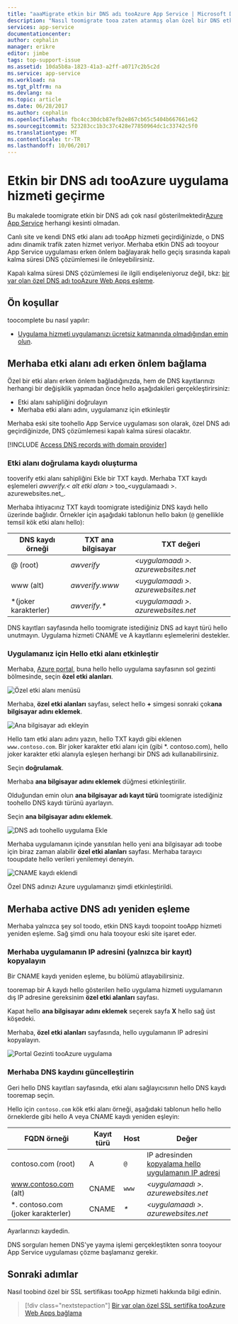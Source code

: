 ```yaml
---
title: "aaaMigrate etkin bir DNS adı tooAzure App Service | Microsoft Docs"
description: "Nasıl toomigrate tooa zaten atanmış olan özel bir DNS etki alanı adı Canlı herhangi kesinti olmadan site tooAzure uygulama hizmeti hakkında bilgi edinin."
services: app-service
documentationcenter: 
author: cephalin
manager: erikre
editor: jimbe
tags: top-support-issue
ms.assetid: 10da5b8a-1823-41a3-a2ff-a0717c2b5c2d
ms.service: app-service
ms.workload: na
ms.tgt_pltfrm: na
ms.devlang: na
ms.topic: article
ms.date: 06/28/2017
ms.author: cephalin
ms.openlocfilehash: fbc4cc30dcb87efb2e867cb65c5404b667661e62
ms.sourcegitcommit: 523283cc1b3c37c428e77850964dc1c33742c5f0
ms.translationtype: MT
ms.contentlocale: tr-TR
ms.lasthandoff: 10/06/2017
---
```

# <a name="migrate-an-active-dns-name-tooazure-app-service"></a>Etkin bir DNS adı tooAzure uygulama hizmeti geçirme

Bu makalede toomigrate etkin bir DNS adı çok nasıl gösterilmektedir[Azure App Service](../app-service/app-service-value-prop-what-is.md) herhangi kesinti olmadan.

Canlı site ve kendi DNS etki alanı adı tooApp hizmeti geçirdiğinizde, o DNS adını dinamik trafik zaten hizmet veriyor. Merhaba etkin DNS adı tooyour App Service uygulaması erken önlem bağlayarak hello geçiş sırasında kapalı kalma süresi DNS çözümlemesi ile önleyebilirsiniz.

Kapalı kalma süresi DNS çözümlemesi ile ilgili endişeleniyoruz değil, bkz: [bir var olan özel DNS adı tooAzure Web Apps eşleme](app-service-web-tutorial-custom-domain.md).

## <a name="prerequisites"></a>Ön koşullar

toocomplete bu nasıl yapılır:

- [Uygulama hizmeti uygulamanızı ücretsiz katmanında olmadığından emin olun](app-service-web-tutorial-custom-domain.md#checkpricing).

## <a name="bind-hello-domain-name-preemptively"></a>Merhaba etki alanı adı erken önlem bağlama

Özel bir etki alanı erken önlem bağladığınızda, hem de DNS kayıtlarınızı herhangi bir değişiklik yapmadan önce hello aşağıdakileri gerçekleştirirsiniz:

- Etki alanı sahipliğini doğrulayın
- Merhaba etki alanı adını, uygulamanız için etkinleştir

Merhaba eski site toohello App Service uygulaması son olarak, özel DNS adı geçirdiğinizde, DNS çözümlemesi kapalı kalma süresi olacaktır.

[!INCLUDE [Access DNS records with domain provider](../../includes/app-service-web-access-dns-records.md)]

### <a name="create-domain-verification-record"></a>Etki alanı doğrulama kaydı oluşturma

tooverify etki alanı sahipliğini Ekle bir TXT kaydı. Merhaba TXT kaydı eşlemeleri _awverify.&lt; alt etki alanı >_ too_&lt;uygulamaadı >. azurewebsites.net_. 

Merhaba ihtiyacınız TXT kaydı toomigrate istediğiniz DNS kaydı hello üzerinde bağlıdır. Örnekler için aşağıdaki tablonun hello bakın (`@` genellikle temsil kök etki alanı hello):  

| DNS kaydı örneği | TXT ana bilgisayar | TXT değeri |
| - | - | - |
| @ (root) | _awverify_ | _&lt;uygulamaadı >. azurewebsites.net_ |
| www (alt) | _awverify.www_ | _&lt;uygulamaadı >. azurewebsites.net_ |
| \*(joker karakterler) | _awverify.\*_ | _&lt;uygulamaadı >. azurewebsites.net_ |

DNS kayıtları sayfasında hello toomigrate istediğiniz DNS ad kayıt türü hello unutmayın. Uygulama hizmeti CNAME ve A kayıtlarını eşlemelerini destekler.

### <a name="enable-hello-domain-for-your-app"></a>Uygulamanız için Hello etki alanı etkinleştir

Merhaba, [Azure portal](https://portal.azure.com), buna hello hello uygulama sayfasının sol gezinti bölmesinde, seçin **özel etki alanları**. 

![Özel etki alanı menüsü](./media/app-service-web-tutorial-custom-domain/custom-domain-menu.png)

Merhaba, **özel etki alanları** sayfası, select hello  **+**  simgesi sonraki çok**ana bilgisayar adını eklemek**.

![Ana bilgisayar adı ekleyin](./media/app-service-web-tutorial-custom-domain/add-host-name-cname.png)

Hello tam etki alanı adını yazın, hello TXT kaydı gibi eklenen `www.contoso.com`. Bir joker karakter etki alanı için (gibi \*. contoso.com), hello joker karakter etki alanıyla eşleşen herhangi bir DNS adı kullanabilirsiniz. 

Seçin **doğrulamak**.

Merhaba **ana bilgisayar adını eklemek** düğmesi etkinleştirilir. 

Olduğundan emin olun **ana bilgisayar adı kayıt türü** toomigrate istediğiniz toohello DNS kaydı türünü ayarlayın.

Seçin **ana bilgisayar adını eklemek**.

![DNS adı toohello uygulama Ekle](./media/app-service-web-tutorial-custom-domain/validate-domain-name-cname.png)

Merhaba uygulamanın içinde yansıtılan hello yeni ana bilgisayar adı toobe için biraz zaman alabilir **özel etki alanları** sayfası. Merhaba tarayıcı tooupdate hello verileri yenilemeyi deneyin.

![CNAME kaydı eklendi](./media/app-service-web-tutorial-custom-domain/cname-record-added.png)

Özel DNS adınızı Azure uygulamanızı şimdi etkinleştirildi. 

## <a name="remap-hello-active-dns-name"></a>Merhaba active DNS adı yeniden eşleme

Merhaba yalnızca şey sol toodo, etkin DNS kaydı toopoint tooApp hizmeti yeniden eşleme. Sağ şimdi onu hala tooyour eski site işaret eder.

<a name="info"></a>

### <a name="copy-hello-apps-ip-address-a-record-only"></a>Merhaba uygulamanın IP adresini (yalnızca bir kayıt) kopyalayın

Bir CNAME kaydı yeniden eşleme, bu bölümü atlayabilirsiniz. 

tooremap bir A kaydı hello gösterilen hello uygulama hizmeti uygulamanın dış IP adresine gereksinim **özel etki alanları** sayfası.

Kapat hello **ana bilgisayar adını eklemek** seçerek sayfa **X** hello sağ üst köşedeki. 

Merhaba, **özel etki alanları** sayfasında, hello uygulamanın IP adresini kopyalayın.

![Portal Gezinti tooAzure uygulama](./media/app-service-web-tutorial-custom-domain/mapping-information.png)

### <a name="update-hello-dns-record"></a>Merhaba DNS kaydını güncelleştirin

Geri hello DNS kayıtları sayfasında, etki alanı sağlayıcısının hello DNS kaydı tooremap seçin.

Hello için `contoso.com` kök etki alanı örneği, aşağıdaki tablonun hello hello örneklerde gibi hello A veya CNAME kaydı yeniden eşleyin: 

| FQDN örneği | Kayıt türü | Host | Değer |
| - | - | - | - |
| contoso.com (root) | A | `@` | IP adresinden [kopyalama hello uygulamanın IP adresi](#info) |
| www.contoso.com (alt) | CNAME | `www` | _&lt;uygulamaadı >. azurewebsites.net_ |
| \*. contoso.com (joker karakterler) | CNAME | _\*_ | _&lt;uygulamaadı >. azurewebsites.net_ |

Ayarlarınızı kaydedin.

DNS sorguları hemen DNS'ye yayma işlemi gerçekleştikten sonra tooyour App Service uygulaması çözme başlamanız gerekir.

## <a name="next-steps"></a>Sonraki adımlar

Nasıl toobind özel bir SSL sertifikası tooApp hizmeti hakkında bilgi edinin.

> [!div class="nextstepaction"]
> [Bir var olan özel SSL sertifika tooAzure Web Apps bağlama](app-service-web-tutorial-custom-ssl.md)

